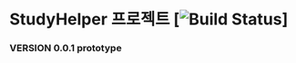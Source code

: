 # StudyHelper 프로젝트 [![Build Status](https://travis-ci.com/byeunsungjae/Studyhelper-real.svg?branch=master)]

### VERSION 0.0.1 prototype